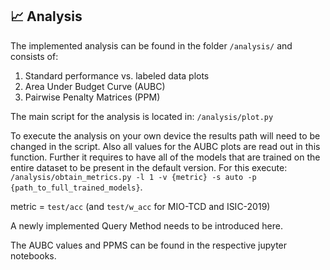 ## :chart_with_upwards_trend: Analysis
The implemented analysis can be found in the folder `/analysis/` and consists of:
1. Standard performance vs. labeled data plots
2. Area Under Budget Curve (AUBC)
3. Pairwise Penalty Matrices (PPM)

The main script for the analysis is located in:
`/analysis/plot.py`

To execute the analysis on your own device the results path will need to be changed in the script.
Also all values for the AUBC plots are read out in this function.
Further it requires to have all of the models that are trained on the entire dataset to be present in the default version.
For this execute: `/analysis/obtain_metrics.py -l 1 -v {metric} -s auto -p {path_to_full_trained_models}`.

metric = `test/acc` (and `test/w_acc` for MIO-TCD and ISIC-2019)

A newly implemented Query Method needs to be introduced here.

The AUBC values and PPMS can be found in the respective jupyter notebooks.